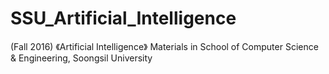 # SSU_Artificial_Intelligence
(Fall 2016) 《Artificial Intelligence》 Materials in School of Computer Science &amp; Engineering, Soongsil University
